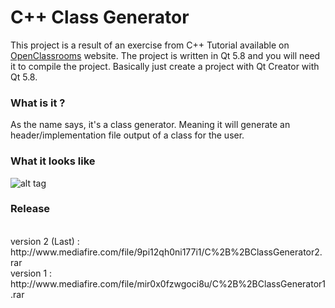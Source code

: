 # C++ Class Generator

This project is a result of an exercise from C++ Tutorial available on [OpenClassrooms](https://openclassrooms.com/courses/programmez-avec-le-langage-c/tp-zeroclassgenerator) website.
The project is written in Qt 5.8 and you will need it to compile the project. Basically just create a project with Qt Creator with Qt 5.8. <br/>

### What is it ?
As the name says, it's a class generator. Meaning it will generate an header/implementation file output of a class for the user.

### What it looks like
![alt tag](https://i.gyazo.com/e47d321630ea98527b41461c6a873cdb.png)

### Release
<br/>
version 2 (Last) : http://www.mediafire.com/file/9pi12qh0ni177i1/C%2B%2BClassGenerator2.rar<br/>
version 1 : http://www.mediafire.com/file/mir0x0fzwgoci8u/C%2B%2BClassGenerator1.rar<br/>